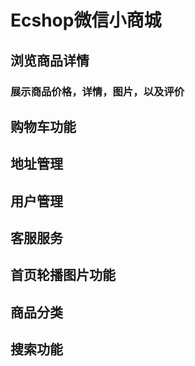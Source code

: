 
# Ecshop微信小商城

## 浏览商品详情

### 展示商品价格，详情，图片，以及评价

## 购物车功能

## 地址管理

## 用户管理

## 客服服务

## 首页轮播图片功能

## 商品分类

## 搜索功能

